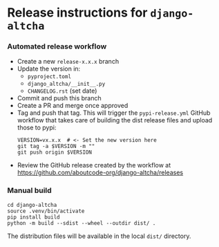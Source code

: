 # Release instructions for `django-altcha`

### Automated release workflow

- Create a new `release-x.x.x` branch
- Update the version in:
  - `pyproject.toml`
  - `django_altcha/__init__.py`
  - `CHANGELOG.rst` (set date)
- Commit and push this branch
- Create a PR and merge once approved
- Tag and push that tag. This will trigger the `pypi-release.yml` GitHub workflow that 
  takes care of building the dist release files and upload those to pypi:
  ```
  VERSION=vx.x.x  # <- Set the new version here
  git tag -a $VERSION -m ""
  git push origin $VERSION
  ```
- Review the GitHub release created by the workflow at 
  https://github.com/aboutcode-org/django-altcha/releases

### Manual build

```
cd django-altcha
source .venv/bin/activate
pip install build
python -m build --sdist --wheel --outdir dist/ .
```

The distribution files will be available in the local `dist/` directory.
